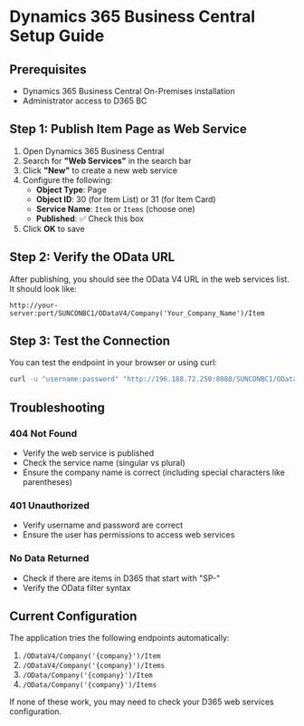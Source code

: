 # Dynamics 365 Business Central Setup Guide

## Prerequisites
- Dynamics 365 Business Central On-Premises installation
- Administrator access to D365 BC

## Step 1: Publish Item Page as Web Service

1. Open Dynamics 365 Business Central
2. Search for **"Web Services"** in the search bar
3. Click **"New"** to create a new web service
4. Configure the following:
   - **Object Type**: Page
   - **Object ID**: 30 (for Item List) or 31 (for Item Card)
   - **Service Name**: `Item` or `Items` (choose one)
   - **Published**: ✅ Check this box
5. Click **OK** to save

## Step 2: Verify the OData URL

After publishing, you should see the OData V4 URL in the web services list. It should look like:
```
http://your-server:port/SUNCONBC1/ODataV4/Company('Your_Company_Name')/Item
```

## Step 3: Test the Connection

You can test the endpoint in your browser or using curl:
```bash
curl -u "username:password" "http://196.188.72.250:8080/SUNCONBC1/ODataV4/Company('Sunshine%20Construction%20PLC(Test)')/Item"
```

## Troubleshooting

### 404 Not Found
- Verify the web service is published
- Check the service name (singular vs plural)
- Ensure the company name is correct (including special characters like parentheses)

### 401 Unauthorized
- Verify username and password are correct
- Ensure the user has permissions to access web services

### No Data Returned
- Check if there are items in D365 that start with "SP-"
- Verify the OData filter syntax

## Current Configuration

The application tries the following endpoints automatically:
1. `/ODataV4/Company('{company}')/Item`
2. `/ODataV4/Company('{company}')/Items`
3. `/OData/Company('{company}')/Item`
4. `/OData/Company('{company}')/Items`

If none of these work, you may need to check your D365 web services configuration.
